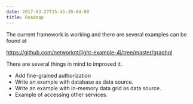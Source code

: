 ```yaml
---
date: 2017-03-27T15:45:30-04:00
title: Roadmap
---
```


The current framework is working and there are several examples can be found at

https://github.com/networknt/light-example-4j/tree/master/graphql

There are several things in mind to improved it.

* Add fine-grained authorization
* Write an example with database as data source.
* Write an example with in-memory data grid as data source.
* Example of accessing other services.
